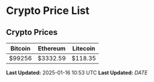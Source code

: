 # Crypto Price List

## Crypto Prices
| Bitcoin | Ethereum | Litecoin |
| ------- | -------- | -------- |
| $99256 | $3332.59 | $118.35 |
**Last Updated:** 2025-01-16 10:53 UTC
**Last Updated:** $DATE$
